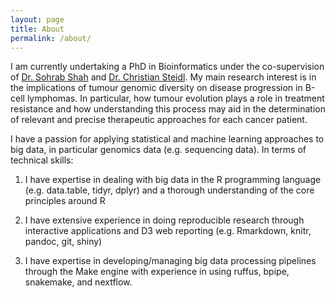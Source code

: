 ```yaml
---
layout: page
title: About
permalink: /about/
---
```


I am currently undertaking a PhD in Bioinformatics under the co-supervision of [Dr. Sohrab Shah](http://compbio.bccrc.ca/) and [Dr. Christian Steidl](http://steidllab.med.ubc.ca/). My main research interest is in the implications of tumour genomic diversity on disease progression in B-cell lymphomas. In particular, how tumour evolution plays a role in treatment resistance and how understanding this process may aid in the determination of relevant and precise therapeutic approaches for each cancer patient. 

I have a passion for applying statistical and machine learning approaches to big data, in particular genomics data (e.g. sequencing data). In terms of technical skills:

1) I have expertise in dealing with big data in the R programming language (e.g. data.table, tidyr, dplyr) and a thorough understanding of the core principles around R

2) I have extensive experience in doing reproducible research through interactive applications and D3 web reporting (e.g. Rmarkdown, knitr, pandoc, git, shiny)

3) I have expertise in developing/managing big data processing pipelines through the Make engine with experience in using ruffus, bpipe, snakemake, and nextflow. 
